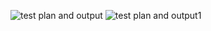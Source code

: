 ![test plan and output](https://user-images.githubusercontent.com/94431295/142840543-1ac50ee6-0b74-4c4c-b472-b20a026a42de.jpeg)
![test plan and output1](https://user-images.githubusercontent.com/94431295/142840586-3ee4ee48-c9d4-43ce-bf6a-e48d533d4bed.jpeg)
